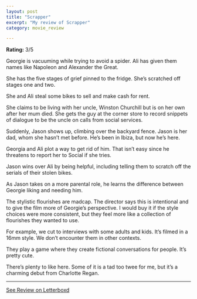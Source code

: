 ```yaml
---
layout: post
title: "Scrapper"
excerpt: "My review of Scrapper"
category: movie_review

---
```


**Rating:** 3/5

Georgie is vacuuming while trying to avoid a spider. Ali has given them names like Napoleon and Alexander the Great.

She has the five stages of grief pinned to the fridge. She’s scratched off stages one and two.

She and Ali steal some bikes to sell and make cash for rent.

She claims to be living with her uncle, Winston Churchill but is on her own after her mum died. She gets the guy at the corner store to record snippets of dialogue to be the uncle on calls from social services.

Suddenly, Jason shows up, climbing over the backyard fence. Jason is her dad, whom she hasn’t met before. He’s been in Ibiza, but now he’s here.

Georgia and Ali plot a way to get rid of him. That isn’t easy since he threatens to report her to Social if she tries.

Jason wins over Ali by being helpful, including telling them to scratch off the serials of their stolen bikes.

As Jason takes on a more parental role, he learns the difference between Georgie liking and needing him.

The stylistic flourishes are madcap. The director says this is intentional and to give the film more of Georgie’s perspective. I would buy it if the style choices were more consistent, but they feel more like a collection of flourishes they wanted to use.

For example, we cut to interviews with some adults and kids. It’s filmed in a 16mm style. We don’t encounter them in other contexts.

They play a game where they create fictional conversations for people. It’s pretty cute.

There’s plenty to like here. Some of it is a tad too twee for me, but it’s a charming debut from Charlotte Regan.

<hr>

[See Review on Letterboxd](https://boxd.it/5gRqDt)
